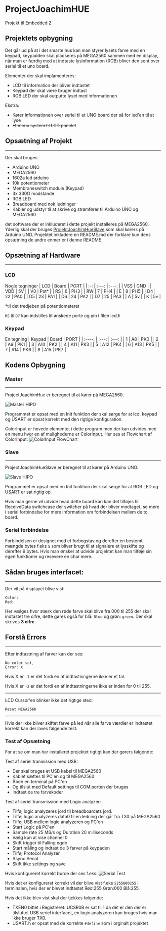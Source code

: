 # ProjectJoachimHUE
 Projekt til Embedded 2

## Projektets opbygning
Det går ud på at i det smarte hus kan man styrer lysets farve med en keypad, keypadden skal pladseres på MEGA2560 sammen med en display, når man er færdig med at indtaste lysinformation (RGB) bliver den sent over seriel til et uno board.

Elementer der skal implamenteres:
- LCD til information der bliver indtastet
- Keypad der skal være bruger indtast
- RGB LED der skal outputte lyset med informationen

Ekstra:
- Kører informationen over seriel til et UNO board der så for led'en til at lyse
- ~~Et menu system til LCD panelet~~

## Opsætning af Projekt
---
Der skal bruges:
- Arduino UNO
- MEGA2560
- 1602a lcd arduino
- 10k potentiometer
- Membraneswitch module (Keypad)
- 3x 330Ω modstande
- RGB LED
- Breadboard med nok ledninger
- Kabler og udstyr til at skrive og strømfører til Arduino UNO og MEGA2560

det software der er inkluderet i dette projekt installeres på MEGA2560. Yderlig skal der bruges [ProjektJoachimHueSlave](https://github.com/JoachimToefting/ProjectJoachimHueSlave) som skal kørers på Arduino UNO. Projektet inkludere en README.md der forklare kun dens opsætning de andre enmer er i denne README.

## Opsætning af Hardware
---
### LCD
Nogle tegninger
| LCD | Board | PORT  |
| :-: | :---: | :---: |
| VSS |  GND  |
| VDD |  5V   |
| V0  | Pot*  |
| RS  |   6   |  PH3  |
| RW  |   7   |  PH4  |
| E   |   8   |  PH5  |
| D4  |  22   |  PA0  |
| D5  |  23   |  PA1  |
| D6  |  24   |  PA2  |
| D7  |  25   |  PA3  |
| A   |  5v   |
| K   |  5v   |

*til det tredjeben på potentiometeret

```RS``` til ```D7``` kan indstilles til ønskede porte og pin i filen lcd.h

### Keypad
En tegning
| Keypad | Board | PORT  |
| :----: | :---: | :---: |
| 1      |  A8   |  PK0  |
| 2      |  A9   |  PK1  |
| 3      |  A10  |  PK2  |
| 4      |  A11  |  PK3  |
| 5      |  A12  |  PK4  |
| 6      |  A13  |  PK5  |
| 7      |  A14  |  PK6  |
| 8      |  A15  |  PK7  |

## Kodens Opbygning
### Master
---
ProjectJoachimHue er beregnet til at kører på MEGA2560.

![Master HIPO](resources/images/HIPO.png)

Programmet er opsat med en Init funktion der skal sørge for at lcd, keypad og USART er opsat korrekt med den rigtige konfiguration.

ColorInput er hovede elementet i dette program men der kan udvides med en menu hvor en af mulighederne er ColorInput. Her ses et Flowchart af ColorInput:
![ColorInput FlowChart](resources/images/ColorInput.png)

### Slave
---
ProjectJoachimHueSlave er beregnet til at kører på Arduino UNO.

![Slave HIPO](resources/images/HIPOslave.png)

Programmet er opsat med en Init funktion  der skal sørge for at RGB LED og USART er sat rigtig op.

Hvis man gerne vil udvide hvad dette board kan kan det tilføjes til ReceiveData switchcase der switcher på hvad der bliver modtaget, se mere i serial forbindelse for mere information om forbindelsen mellem de to board.

### Seriel forbindelse
Forbindelsen er designet med et forbogstav og derefter en bestemt mængde bytes f.eks ```S``` som bliver brugt til at signalere et lysskifte og derefter 9 bytes. Hvis man ønsker at udvide projektet kan man tilføje sin egen funktioner og resevere en char mere.

## Sådan bruges interfacet:
---
Der vil på displayet blive vist:
```
Color:
Red:
```
Her vælges hvor stærk den røde farve skal blive fra 000 til 255 der skal indtastet tre cifre, dette gøres også for blå: ```Blue``` og grøn: ```green```.
Der skal skrives **3 cifre**.

## Forstå Errors
---

Efter indtastning af farver kan der ses:
```
No color set,
Error: X
```
Hvis X er ```-1``` er det fordi en af indtastningerne ikke er et tal.

Hvis X er ```-2``` er det fordi en af indtastningerne ikke er inden for 0 til 255.

---

LCD Cursor'en blinker ikke det rigtige sted:

	Reset MEGA2560

---

Hvis der ikke bliver skiftet farve på led når alle farve værdier er indtastet korrekt kan der laves følgende test:
### Test af Opsætning
For at se om man har installeret projektet rigtigt kan der gørers følgende:

Test af seriel tranmission med USB:

- Der skal bruges et USB kabel til MEGA2560
- Kablet sættes til PC'en og til MEGA2560
- Åben en terminal på PC'en
- Og tilslut med Default settings til COM porten der bruges
- Indtast de tre farvekoder

Test af seriel transmission med Logic analyzer:

- Tilføj logic analyzeres jord til breadboardets jord.
- Tilføj logic analyzeres data0 til en ledning der går fra TX0 på MEGA2560
- Tilføj USB mellem logic analyzeren og PC'en
- Start Logic på PC'en
- Sample rate 25 MS/s og Duration 20 milliseconds
- Vælg kun at vise channel 0
- Skift trigger til Falling egde
- Start måling og indtast de 3 farver på keypaden
- Tilføj Protocol Analyzer
- Async Serial
- Skift ikke settings og save
  
Hvis konfigureret korrekt burde der ses f.eks:
![Serial Test](resources/images/SerialTest.png)


Hvis det er konfigureret korrekt vil der blive vist f.eks ```S255000255``` i terminalen, hvis der er blevet indtastet Rød:255 Grøn:000 Blå:255.

Hvis det ikke blev vist skal der tjekkes følgende:

- TXEN0 bittet i Registreret: UCSR0B er sat til 1 da det er den der er tilsluttet USB seriel interfacet, en logic analyzeren kan bruges hvis man ikke bruger TX0.
- USART.h er opsat med de korrekte ```#define``` som i orginalt projektet